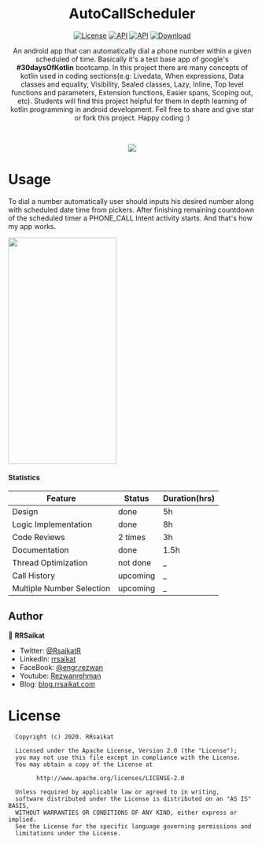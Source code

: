 <h1 align="center">AutoCallScheduler</h1>
<p align="center">
  <a href="https://opensource.org/licenses/Apache-2.0"><img alt="License" src="https://img.shields.io/badge/License-Apache%202.0-blue.svg"/></a>
  <a href="https://android-arsenal.com/api?level=16"><img alt="API" src="https://img.shields.io/badge/API-16%2B-brightgreen.svg?style=flat"/></a>
    <a href="https://github.com/rrsaikat"><img alt="API" src="https://badges.frapsoft.com/os/v1/open-source.png?v=103"/></a>
  <a href="https://github.com/rrsaikat/AutoCallScheduler/releases/download/v1.0.2release/AutoCallScheduler_v1.0.2.apk"><img alt="Download" src="https://img.shields.io/badge/DownloadApk-v1.0.2-green.svg"/></a>


<p align="center">  
An android app that can automatically dial a phone number within a given scheduled of time. Basically it's a test base app of google's <b>#30daysOfKotlin</b> bootcamp. In this project there are many concepts of kotlin used in coding sections(e.g: Livedata, When expressions, Data classes and equality, Visibility, Sealed classes, Lazy, Inline, Top level functions and parameters, Extension functions, Easier spans, Scoping out, etc). Students will find this project helpful for them in depth learning of kotlin programming in android development. Fell free to share and give star or fork this project. Happy coding :)
</p>
</br>

<p align="center">
<img src="https://raw.githubusercontent.com/rrsaikat/AutoCallScheduler/master/app/src/main/res/drawable/gitfullbanner.png"/>
</p>

# Usage
To dial a number automatically user should inputs his desired number along with scheduled date time from pickers. After finishing remaining countdown of the scheduled timer a PHONE_CALL Intent activity starts. And that's how my app works.
<p align="start">
<img src="https://github.com/rrsaikat/AutoCallScheduler/raw/master/app/GIF-200606_072213.gif" height ="460" width ="220"/>
</p>

#### Statistics
Feature | Status | Duration(hrs)
--- | --- | ---
Design | done | 5h
Logic Implementation | done | 8h
Code Reviews | 2 times | 3h
Documentation | done | 1.5h
Thread Optimization | not done | _
Call History | upcoming | _
Multiple Number Selection | upcoming | _


## Author

👤 **RRSaikat**

- Twitter: [@RsaikatR](https://twitter.com/RsaikatR?s=09)
- LinkedIn: [rrsaikat](https://www.linkedin.com/in/rrsaikat/)
- FaceBook: [@engr.rezwan](https://www.facebook.com/engr.rezwan)
- Youtube: [Rezwanrehman](http://www.youtube.com/c/Rezwanrehman)
- Blog: [blog.rrsaikat.com](https://blog.rrsaikat.com)



# License
      Copyright (c) 2020. RRsaikat

      Licensed under the Apache License, Version 2.0 (the "License");
      you may not use this file except in compliance with the License.
      You may obtain a copy of the License at

            http://www.apache.org/licenses/LICENSE-2.0

      Unless required by applicable law or agreed to in writing,
      software distributed under the License is distributed on an "AS IS" BASIS,
      WITHOUT WARRANTIES OR CONDITIONS OF ANY KIND, either express or implied.
      See the License for the specific language governing permissions and
      limitations under the License.
